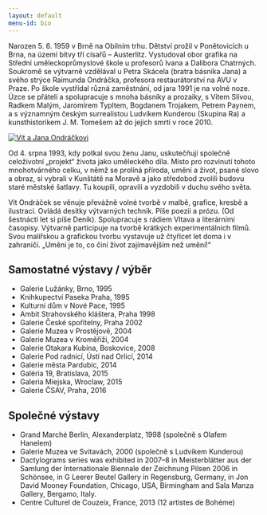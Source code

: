 ```yaml
---
layout: default
menu-id: bio
---
```


Narozen 5. 6. 1959 v Brně na Obilním trhu. Dětství prožil v Ponětovicích u Brna, na území bitvy tří císařů – Austerlitz. Vystudoval obor grafika na Střední uměleckoprůmyslové škole u profesorů Ivana a Dalibora Chatrných. Soukromě se výtvarně vzdělával u Petra Skácela (bratra básníka Jana) a svého strýce Raimunda Ondráčka, profesora restaurátorství na AVU v Praze. Po škole vystřídal různá zaměstnání, od jara 1991 je na volné noze. Úzce se přátelí a spolupracuje s mnoha básníky a prozaiky, s  Vítem Slívou, Radkem Malým, Jaromírem Typltem, Bogdanem Trojakem, Petrem Paynem, a s významným českým surrealistou Ludvíkem Kunderou (Skupina Ra) a  kunsthistorikem J. M. Tomešem až do jejich smrti v roce 2010.

<a href="http://i.imgur.com/bgQVcRX.jpg" class="fancybox"><img src="http://i.imgur.com/bgQVcRX.jpg" class="img-responsive" alt="Vít a Jana Ondráčkovi"></a>

Od 4. srpna 1993, kdy potkal svou ženu Janu, uskutečňují společně celoživotní „projekt“ života jako uměleckého díla. Místo pro rozvinutí tohoto mnohotvárného celku, v němž se prolíná příroda, umění a život, psané slovo a obraz, si vybrali v Kunštátě na Moravě a jako středobod zvolili budovu staré městské šatlavy. Tu koupili, opravili a vyzdobili v duchu svého světa.

Vít Ondráček se věnuje převážně volné tvorbě v malbě, grafice, kresbě a ilustraci. Ovládá desítky výtvarných technik. Píše poezii a prózu. (Od šestnácti let si píše Deník). Spolupracuje s rádiem Vltava a literárními časopisy. Výtvarně participuje na tvorbě krátkých experimentálních filmů. Svou malířskou a grafickou tvorbu vystavuje už čtyřicet let doma i v zahraničí.
„Umění je to, co činí život zajímavějším než umění!“

## Samostatné výstavy / výběr

* Galerie Lužánky, Brno, 1995
* Knihkupectví Paseka Praha, 1995
* Kulturní dům v Nové Pace, 1995
* Ambit Strahovského kláštera, Praha 1998
* Galerie České spořitelny, Praha 2002
* Galerie Muzea v Prostějově, 2004
* Galerie Muzea v Kroměříži, 2004
* Galerie Otakara Kubína, Boskovice, 2008
* Galerie Pod radnicí, Ústí nad Orlicí, 2014
* Galerie města Pardubic, 2014
* Galéria 19, Bratislava, 2015
* Galeria Miejska, Wroclaw, 2015
* Galerie ČSAV, Praha, 2016

## Společné výstavy

* Grand Marché Berlin, Alexanderplatz, 1998 (společně s Olafem Hanelem)
* Galerie Muzea ve Svitavách, 2000 (společně s Ludvíkem Kunderou)
* Dactylograms series was exhibited in 2007–8 in Meisterblätter aus der Samlung der Internationale Biennale der Zeichnung Pilsen 2006 in Schönsee, in G Leerer Beutel Gallery in Regensburg, Germany, in Jon David Mooney Foundation, Chicago, USA, Birmingham and Sala Manza Gallery, Bergamo, Italy.
* Centre Culturel de Couzeix, France, 2013 (12 artistes de Bohéme)
